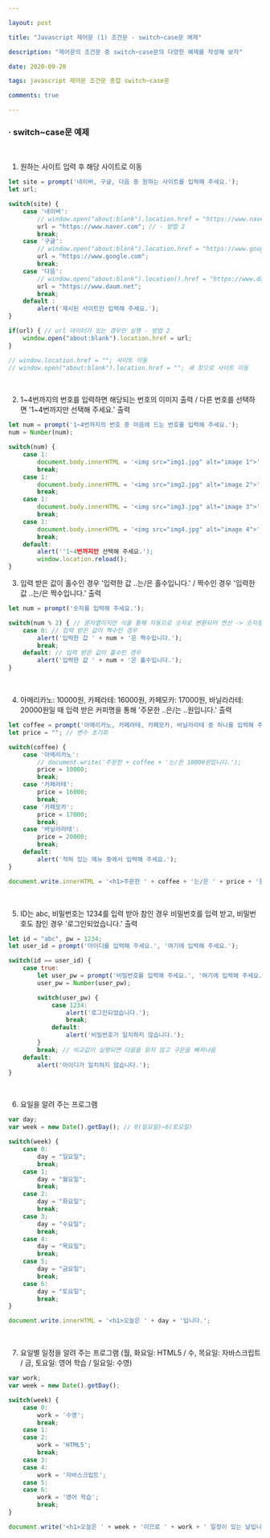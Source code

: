 ```yaml
---

layout: post

title: "Javascript 제어문 (1) 조건문 - switch~case문 예제"

description: "제어문의 조건문 중 switch~case문의 다양한 예제를 작성해 보자"

date: 2020-09-20

tags: javascript 제어문 조건문 중첩 switch~case문

comments: true

---
```


### **· switch~case문 예제**
<br/>

1) 원하는 사이트 입력 후 해당 사이트로 이동

```js
let site = prompt('네이버, 구글, 다음 중 원하는 사이트를 입력해 주세요.');
let url;

switch(site) {
    case '네이버':
    	// window.open("about:blank").location.href = "https://www.naver.com"; - 방법 1
        url = "https://www.naver.com"; // - 방법 2
        break;
    case '구글':
    	// window.open("about:blank").location.href = "https://www.google.com";
        url = "https://www.google.com";
        break;
    case '다음':
    	// window.open("about:blank").location().href = "https://www.daum.net";
        url = "https://www.daum.net";
        break;
    default :
    	alert('제시된 사이트만 입력해 주세요.');
}

if(url) { // url 데이터가 있는 경우만 실행 - 방법 2
	window.open("about:blank").location.href = url;
}

// window.location.href = ""; 사이트 이동
// window.open("about:blank").location.href = ""; 새 창으로 사이트 이동
```

<br/>

2) 1~4번까지의 번호를 입력하면 해당되는 번호의 이미지 출력 / 다른 번호를 선택하면 '1~4번까지만 선택해 주세요.' 출력

```js
let num = prompt('1~4번까지의 번호 중 마음에 드는 번호를 입력해 주세요.');
num = Number(num);

switch(num) {
    case 1:
    	document.body.innerHTML = '<img src="img1.jpg" alt="image 1">';
        break;
    case 1:
    	document.body.innerHTML = '<img src="img2.jpg" alt="image 2">';
        break;
    case 1:
    	document.body.innerHTML = '<img src="img3.jpg" alt="image 3">';
        break;
    case 1:
    	document.body.innerHTML = '<img src="img4.jpg" alt="image 4">';
        break;
    default:
    	alert(''1~4번까지만 선택해 주세요.');
        window.location.reload();
}
```

3) 입력 받은 값이 홀수인 경우 '입력한 값 ..는/은 홀수입니다.' / 짝수인 경우 '입력한 값 ..는/은 짝수입니다.' 출력

```js
let num = prompt('숫자를 입력해 주세요.');

switch(num % 2) { // 문자열이지만 식을 통해 자동으로 숫자로 변환되어 연산 -> 숫자형 데이터
    case 0: // 입력 받은 값이 짝수인 경우
    	alert('입력한 값 ' + num + '은 짝수입니다.');
    	break;
    default: // 입력 받은 값이 홀수인 경우
    	alert('입력한 값 ' + num + '은 홀수입니다.');
}
```

<br/>

4) 아메리카노: 10000원, 카페라테: 16000원, 카페모카: 17000원, 바닐라라테: 20000원일 때 입력 받은 커피명을 통해 '주문한 ..은/는 ..원입니다.' 출력

```js
let coffee = prompt('아메리카노, 카페라테, 카페모카, 바닐라라테 중 하나를 입력해 주세요.');
let price = ""; // 변수 초기화

switch(coffee) {
    case '아메리카노':
    	// document.write('주문한 + coffee + '는/은 10000원입니다.');
        price = 10000;
        break;
    case '카페라테':
        price = 16000;
        break;
    case '카페모카':
        price = 17000;
        break;
    case '바닐라라테':
        price = 20000;
        break;
    default:
    	alert('적혀 있는 메뉴 중에서 입력해 주세요.');
}

document.write.innerHTML = '<h1>주문한 ' + coffee + '는/은 ' + price + '원입니다.</h1>';
```

<br/>

5) ID는 abc, 비밀번호는 1234를 입력 받아 참인 경우 비밀번호를 입력 받고, 비밀번호도 참인 경우 '로그인되었습니다.' 출력

```js
let id = "abc", pw = 1234;
let user_id = prompt('아이디를 입력해 주세요.', '여기에 입력해 주세요.');

switch(id == user_id) {
    case true:
    	let user_pw = prompt('비밀번호를 입력해 주세요.', '여기에 입력해 주세요.');
        user_pw = Number(user_pw);

        switch(user_pw) {
        	case 1234:
            	alert('로그인되었습니다.');
                break;
            default:
            	alert('비밀번호가 일치하지 않습니다.');
        }
        break; // 비교값이 실행되면 다음을 읽지 않고 구문을 빠져나옴
    default:
    	alert('아이디가 일치하지 않습니다.');
}
```

<br/>

6) 요일을 알려 주는 프로그램

```js
var day;
var week = new Date().getDay(); // 0(일요일)~6(토요일)

switch(week) {
    case 0:
    	day = "일요일";
        break;
    case 1;
    	day = "월요일";
        break;
    case 2:
    	day = "화요일";
        break;
    case 3;
    	day = "수요일";
        break;
    case 4:
    	day = "목요일";
        break;
    case 5;
    	day = "금요일";
        break;
    case 6:
    	day = "토요일";
        break;
}

document.write.innerHTML = '<h1>오늘은 ' + day + '입니다.';
```

<br/>

7) 요일별 일정을 알려 주는 프로그램 (월, 화요일: HTML5 / 수, 목요일: 자바스크립트 / 금, 토요일: 영어 학습 / 일요일: 수영)

```js
var work;
var week = new Date().getDay();

switch(week) {
    case 0:
    	work = '수영';
        break;
    case 1:
    case 2:
    	work = 'HTML5';
        break;
    case 3:
    case 4:
    	work = '자바스크립트';
    case 5:
    case 6:
    	work = '영어 학습';
        break;
}

document.write('<h1>오늘은 ' + week + '이므로 ' + work + ' 일정이 있는 날입니다.<h1>');
```
